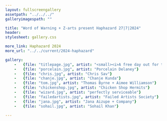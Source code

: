 ```yaml
---
layout: fullscreengallery
assetpath: "../../../"
galleryimagespath: ""

title: "Word of Warning + Z-arts present Haphazard 27|7|2024"
header:
stylesheet: gallery.css

more_link: Haphazard 2024
more_url: "../../current/2024-haphazard"

gallery:
    -   {file: "titlepage.jpg", artist: "<small><i>A free day out for the curious of all ages at Z-arts, Sat 27 Jul 2024.</i> · Puppetfingers at Haphazard 2023</small>"}
    -   {file: "porcelain.jpg", artist: "Porcelain Delaney"}
    -   {file: "chris.jpg", artist: "Chris Sav"}
    -   {file: "chanje.jpg", artist: "Chanje Kunda"} 
    -   {file: "tom.jpg", artist: "Thomas Byrne + Aimee Williamson"}
    -   {file: "chickenshop.jpg", artist: "Chicken Shop Hermits"}
    -   {file: "wizard.jpg", artist: "perfectly serviceable"}
    -   {file: "failedartists.jpg", artist: "Failed Artists Society"}
    -   {file: "jana.jpg", artist: "Jana Aizupe + Company"}
    -   {file: "sohail.jpg", artist: "Sohail Khan"}
     
---
```

